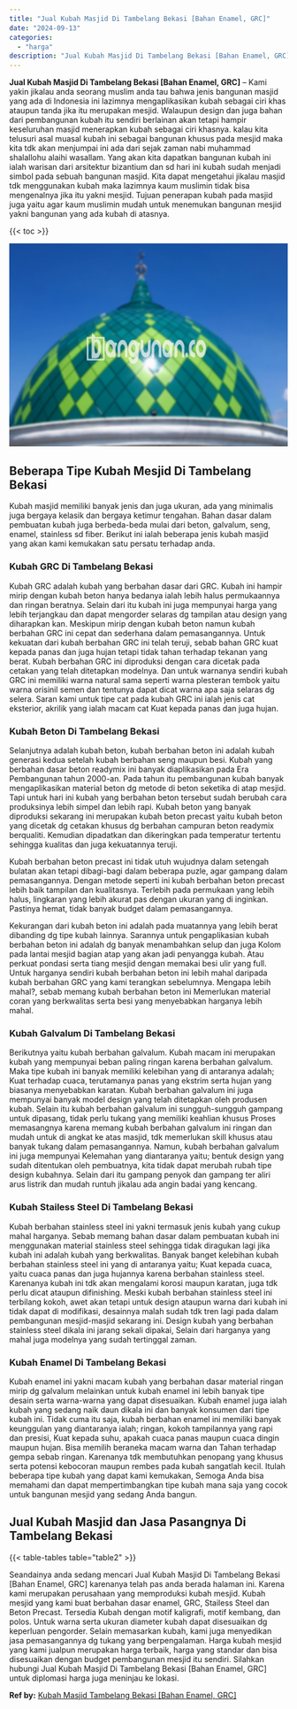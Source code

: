 ```yaml
---
title: "Jual Kubah Masjid Di Tambelang Bekasi [Bahan Enamel, GRC]"
date: "2024-09-13"
categories: 
  - "harga"
description: "Jual Kubah Masjid Di Tambelang Bekasi [Bahan Enamel, GRC]. Seandainya anda sedang mencari Jual Kubah Masjid Di Tambelang Bekasi [Bahan Enamel, GRC] karenan..."
---
```


**Jual Kubah Masjid Di Tambelang Bekasi \[Bahan Enamel, GRC\]** – Kami yakin jikalau anda seorang muslim anda tau bahwa jenis bangunan masjid yang ada di Indonesia ini lazimnya mengaplikasikan kubah sebagai ciri khas ataupun tanda jika itu merupakan mesjid. Walaupun design dan juga bahan dari pembangunan kubah itu sendiri berlainan akan tetapi hampir keseluruhan masjid menerapkan kubah sebagai ciri khasnya. kalau kita telusuri asal muasal kubah ini sebagai bangunan khusus pada mesjid maka kita tdk akan menjumpai ini ada dari sejak zaman nabi muhammad shalallohu alaihi wasallam. Yang akan kita dapatkan bangunan kubah ini ialah warisan dari arsitektur bizantium dan sd hari ini kubah sudah menjadi simbol pada sebuah bangunan masjid. Kita dapat mengetahui jikalau masjid tdk menggunakan kubah maka lazimnya kaum muslimin tidak bisa mengenalnya jika itu yakni mesjid. Tujuan penerapan kubah pada masjid juga yaitu agar kaum muslimin mudah untuk menemukan bangunan mesjid yakni bangunan yang ada kubah di atasnya.

{{< toc >}}

![Jual Kubah Masjid Di Tambelang Bekasi [Bahan Enamel, GRC]](/images/jual-kubah-masjid-05.png)

## Beberapa Tipe Kubah Mesjid Di Tambelang Bekasi

Kubah masjid memiliki banyak jenis dan juga ukuran, ada yang minimalis juga bergaya kelasik dan bergaya ketimur tengahan. Bahan dasar dalam pembuatan kubah juga berbeda-beda mulai dari beton, galvalum, seng, enamel, stainless sd fiber. Berikut ini ialah beberapa jenis kubah masjid yang akan kami kemukakan satu persatu terhadap anda.

### Kubah GRC Di Tambelang Bekasi

Kubah GRC adalah kubah yang berbahan dasar dari GRC. Kubah ini hampir mirip dengan kubah beton hanya bedanya ialah lebih halus permukaannya dan ringan beratnya. Selain dari itu kubah ini juga mempunyai harga yang lebih terjangkau dan dapat mengorder selaras dg tampilan atau design yang diharapkan kan. Meskipun mirip dengan kubah beton namun kubah berbahan GRC ini cepat dan sederhana dalam pemasangannya. Untuk kekuatan dari kubah berbahan GRC ini telah teruji, sebab bahan GRC kuat kepada panas dan juga hujan tetapi tidak tahan terhadap tekanan yang berat. Kubah berbahan GRC ini diproduksi dengan cara dicetak pada cetakan yang telah ditetapkan modelnya. Dan untuk warnanya sendiri kubah GRC ini memiliki warna natural sama seperti warna plesteran tembok yaitu warna orisinil semen dan tentunya dapat dicat warna apa saja selaras dg selera. Saran kami untuk tipe cat pada kubah GRC ini ialah jenis cat eksterior, akrilik yang ialah macam cat Kuat kepada panas dan juga hujan.

### Kubah Beton Di Tambelang Bekasi

Selanjutnya adalah kubah beton, kubah berbahan beton ini adalah kubah generasi kedua setelah kubah berbahan seng maupun besi. Kubah yang berbahan dasar beton readymix ini banyak diaplikasikan pada Era Pembangunan tahun 2000-an. Pada tahun itu pembangunan kubah banyak mengaplikasikan material beton dg metode di beton seketika di atap mesjid. Tapi untuk hari ini kubah yang berbahan beton tersebut sudah berubah cara produksinya lebih simpel dan lebih rapi. Kubah beton yang banyak diproduksi sekarang ini merupakan kubah beton precast yaitu kubah beton yang dicetak dg cetakan khusus dg berbahan campuran beton readymix berqualiti. Kemudian dipadatkan dan dikeringkan pada temperatur tertentu sehingga kualitas dan juga kekuatannya teruji.

Kubah berbahan beton precast ini tidak utuh wujudnya dalam setengah bulatan akan tetapi dibagi-bagi dalam beberapa puzle, agar gampang dalam pemasangannya. Dengan metode seperti ini kubah berbahan beton precast lebih baik tampilan dan kualitasnya. Terlebih pada permukaan yang lebih halus, lingkaran yang lebih akurat pas dengan ukuran yang di inginkan. Pastinya hemat, tidak banyak budget dalam pemasangannya.

Kekurangan dari kubah beton ini adalah pada muatannya yang lebih berat dibanding dg tipe kubah lainnya. Sarannya untuk pengaplikasian kubah berbahan beton ini adalah dg banyak menambahkan selup dan juga Kolom pada lantai mesjid bagian atap yang akan jadi penyangga kubah. Atau perkuat pondasi serta tiang mesjid dengan memakai besi ulir yang full. Untuk harganya sendiri kubah berbahan beton ini lebih mahal daripada kubah berbahan GRC yang kami terangkan sebelumnya. Mengapa lebih mahal?, sebab memang kubah berbahan beton ini Memerlukan material coran yang berkwalitas serta besi yang menyebabkan harganya lebih mahal.

### Kubah Galvalum Di Tambelang Bekasi

Berikutnya yaitu kubah berbahan galvalum. Kubah macam ini merupakan kubah yang mempunyai beban paling ringan karena berbahan galvalum. Maka tipe kubah ini banyak memiliki kelebihan yang di antaranya adalah; Kuat terhadap cuaca, terutamanya panas yang ekstrim serta hujan yang biasanya menyebabkan karatan. Kubah berbahan galvalum ini juga mempunyai banyak model design yang telah ditetapkan oleh produsen kubah. Selain itu kubah berbahan galvalum ini sungguh-sungguh gampang untuk dipasang, tidak perlu tukang yang memiliki keahlian khusus Proses memasangnya karena memang kubah berbahan galvalum ini ringan dan mudah untuk di angkat ke atas masjid, tdk memerlukan skill khusus atau banyak tukang dalam pemasangannya. Namun, kubah berbahan galvalum ini juga mempunyai Kelemahan yang diantaranya yaitu; bentuk design yang sudah ditentukan oleh pembuatnya, kita tidak dapat merubah rubah tipe design kubahnya. Selain dari itu gampang penyok dan gampang ter aliri arus listrik dan mudah runtuh jikalau ada angin badai yang kencang.

### Kubah Stailess Steel Di Tambelang Bekasi

Kubah berbahan stainless steel ini yakni termasuk jenis kubah yang cukup mahal harganya. Sebab memang bahan dasar dalam pembuatan kubah ini menggunakan material stainless steel sehingga tidak diragukan lagi jika kubah ini adalah kubah yang berkwalitas. Banyak banget kelebihan kubah berbahan stainless steel ini yang di antaranya yaitu; Kuat kepada cuaca, yaitu cuaca panas dan juga hujannya karena berbahan stainless steel. Karenanya kubah ini tdk akan mengalami korosi maupun karatan, juga tdk perlu dicat ataupun difinishing. Meski kubah berbahan stainless steel ini terbilang kokoh, awet akan tetapi untuk design ataupun warna dari kubah ini tidak dapat di modifikasi, desainnya malah sudah tdk tren lagi pada dalam pembangunan mesjid-masjid sekarang ini. Design kubah yang berbahan stainless steel dikala ini jarang sekali dipakai, Selain dari harganya yang mahal juga modelnya yang sudah tertinggal zaman.

### Kubah Enamel Di Tambelang Bekasi

Kubah enamel ini yakni macam kubah yang berbahan dasar material ringan mirip dg galvalum melainkan untuk kubah enamel ini lebih banyak tipe desain serta warna-warna yang dapat disesuaikan. Kubah enamel juga ialah kubah yang sedang naik daun dikala ini dan banyak konsumen dari tipe kubah ini. Tidak cuma itu saja, kubah berbahan enamel ini memiliki banyak keunggulan yang diantaranya ialah; ringan, kokoh tampilannya yang rapi dan presisi, Kuat kepada suhu, apakah cuaca panas maupun cuaca dingin maupun hujan. Bisa memilih beraneka macam warna dan Tahan terhadap gempa sebab ringan. Karenanya tdk membutuhkan penopang yang khusus serta potensi kebocoran maupun rembes pada kubah sangatlah kecil. Itulah beberapa tipe kubah yang dapat kami kemukakan, Semoga Anda bisa memahami dan dapat mempertimbangkan tipe kubah mana saja yang cocok untuk bangunan mesjid yang sedang Anda bangun.

## Jual Kubah Masjid dan Jasa Pasangnya Di Tambelang Bekasi

{{< table-tables table="table2" >}}

Seandainya anda sedang mencari Jual Kubah Masjid Di Tambelang Bekasi \[Bahan Enamel, GRC\] karenanya telah pas anda berada halaman ini. Karena kami merupakan perusahaan yang memproduksi kubah mesjid. Kubah mesjid yang kami buat berbahan dasar enamel, GRC, Stailess Steel dan Beton Precast. Tersedia Kubah dengan motif kaligrafi, motif kembang, dan polos. Untuk warna serta ukuran diameter kubah dapat disesuaikan dg keperluan pengorder. Selain memasarkan kubah, kami juga menyedikan jasa pemasangannya dg tukang yang berpengalaman. Harga kubah mesjid yang kami jualpun merupakan harga terbaik, harga yang standar dan bisa disesuaikan dengan budget pembangunan mesjid itu sendiri. Silahkan hubungi Jual Kubah Masjid Di Tambelang Bekasi \[Bahan Enamel, GRC\] untuk diplomasi harga juga meninjau ke lokasi.

**Ref by:** [Kubah Masjid Tambelang Bekasi [Bahan Enamel, GRC]](https://id.wikipedia.org/wiki/Kubah)
